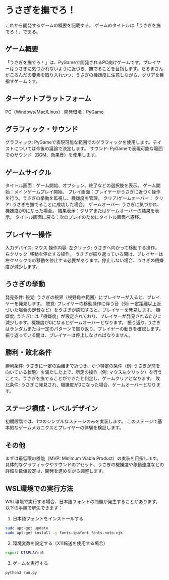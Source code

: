 # うさぎを撫でろ！

これから開発するゲームの概要を記載する。
ゲームのタイトルは「うさぎを撫でろ！」である。

## ゲーム概要

「うさぎを撫でろ！」は、PyGameで開発されるPC向けゲームです。プレイヤーはうさぎに気づかれないように近づき、撫でることを目指します。だるまさんがころんだの要素を取り入れつつ、うさぎの機嫌度に注意しながら、クリアを目指すゲームです。

## ターゲットプラットフォーム

PC（Windows/Mac/Linux）
開発環境：PyGame

## グラフィック・サウンド

グラフィック: PyGameで表現可能な範囲でのグラフィックを使用します。テイストについては今後の議論で決定します。
サウンド: PyGameで表現可能な範囲でのサウンド（BGM、効果音）を使用します。

## ゲームサイクル

タイトル画面：ゲーム開始、オプション、終了などの選択肢を表示。
ゲーム開始：メインゲームプレイ開始。
プレイ画面：プレイヤーがうさぎに近づく操作を行う。うさぎの挙動を監視し、機嫌度を管理。
クリア/ゲームオーバー：
クリア: うさぎを撫でることに成功した場合。
ゲームオーバー: うさぎに気づかれ、機嫌度が0になった場合。
結果表示：クリアまたはゲームオーバーの結果を表示。
タイトル画面に戻る：次のプレイのためにタイトル画面へ遷移。

## プレイヤー操作

入力デバイス: マウス
操作内容:
左クリック: うさぎへ向かって移動する操作。
右クリック: 移動を停止する操作。
うさぎが振り返っている間は、プレイヤーは左クリックでの移動を停止する必要があります。停止しない場合、うさぎの機嫌度が減少します。

## うさぎの挙動

発見条件:
視覚: うさぎの視界（視野角や範囲）にプレイヤーが入ると、プレイヤーを発見します。
聴覚: プレイヤーの移動操作に伴う音（例: 一定距離以上近づいた場合の足音など）をうさぎが感知すると、プレイヤーを発見します。
機嫌度: うさぎには「機嫌度」が設定されており、プレイヤーが発見されるたびに減少します。機嫌度が0になるとゲームオーバーとなります。
振り返り: うさぎはランダムまたは一定のパターンで振り返り、プレイヤーの動きを確認します。振り返っている間は、プレイヤーは停止しなければなりません。

## 勝利・敗北条件

勝利条件:
うさぎに一定の距離まで近づき、かつ特定の条件（例: うさぎが前を向いている状態）を満たした上で、所定の操作（例: マウス左クリック）を行うことで、うさぎを撫でることができたと判定し、ゲームクリアとなります。
敗北条件:
うさぎに発見され、機嫌度が0になった場合、ゲームオーバーとなります。

## ステージ構成・レベルデザイン

初期段階では、1つのシンプルなステージのみを実装します。
このステージで基本的なゲームメカニクスとプレイヤーの体験を検証します。

## その他

まずは最低限の機能（MVP: Minimum Viable Product）の実装を目指します。
具体的なグラフィックやサウンドのアセット、うさぎの機嫌度や移動速度などの詳細な数値設定は、開発を進めながら調整します。

## WSL環境での実行方法

WSL環境で実行する場合、日本語フォントの問題が発生することがあります。以下の手順で解決できます：

1. 日本語フォントをインストールする
```bash
sudo apt-get update
sudo apt-get install -y fonts-ipafont fonts-noto-cjk
```

2. 環境変数を設定する（X11転送を使用する場合）
```bash
export DISPLAY=:0
```

3. ゲームを実行する
```bash
python3 run.py
```